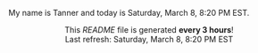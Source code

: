 My name is Tanner and today is Saturday, March 8, 8:20 PM EST.

<p align="center">This <i>README</i> file is generated <b>every 3 hours</b>!</br>Last refresh: Saturday, March 8, 8:20 PM EST<br /></p>
